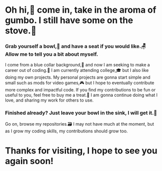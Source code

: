 # Oh hi,👋 come in, take in the aroma of gumbo. I still have some on the stove.🍲

### Grab yourself a bowl,🥣 and have a seat if you would like.🪑 Allow me to tell you a bit about myself.

I come from a blue collar background,🚚 and now I am seeking to make a career out of coding.📜 I am currently attending college,🎓 but I also like doing my own projects. My personal projects are gonna start simple and small such as mods for video games,🎮 but I hope to eventually contribute more complex and impactful code. If you find my contributions to be fun or useful to you, feel free to buy me a treat.🍫 I am gonna continue doing what I love, and sharing my work for others to use.

### Finished already? Just leave your bowl in the sink, I will get it.🧽

Go on, browse my repositories.🗃 I may not have much at the moment, but as I grow my coding skills, my contributions should grow too.

# Thanks for visiting, I hope to see you again soon!
